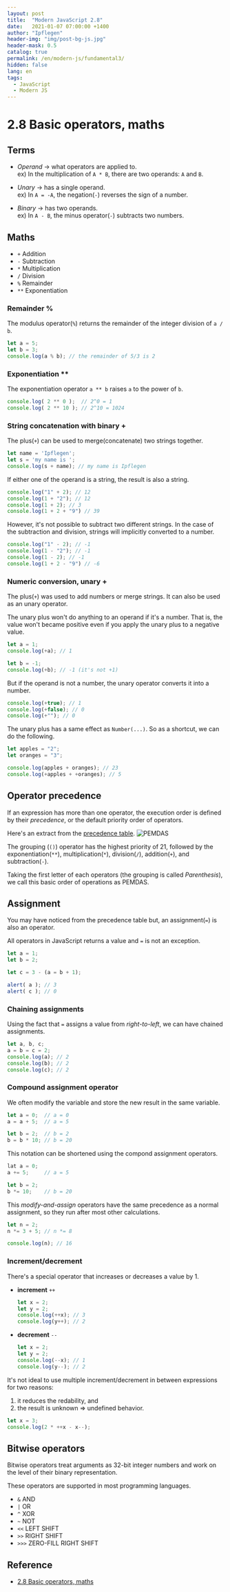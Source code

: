 ```yaml
---
layout: post
title:  "Modern JavaScript 2.8"
date:   2021-01-07 07:00:00 +1400
author: "Ipflegen"
header-img: "img/post-bg-js.jpg"
header-mask: 0.5
catalog: true
permalink: /en/modern-js/fundamental3/
hidden: false
lang: en
tags:
  - JavaScript
  - Modern JS 
---
```


#  2.8 Basic operators, maths

## Terms

- *Operand* → what operators are applied to. <br />
    ex) In the multiplication of `A * B`, there are two operands: `A` and `B`.

- *Unary* → has a single operand. <br />
    ex) In `A = -A`, the negation(`-`) reverses the sign of a number.

- *Binary* → has two operands. <br />
    ex) In `A - B`, the minus operator(`-`) subtracts two numbers.

## Maths

- `+` Addition
- `-` Subtraction
- `*` Multiplication
- `/` Division
- `%` Remainder
- `**` Exponentiation

### Remainder %

The modulus operator(`%`) returns the remainder of the integer division of `a / b`.

```js
let a = 5;
let b = 3;
console.log(a % b); // the remainder of 5/3 is 2
```

### Exponentiation **

The exponentiation operator `a ** b` raises `a` to the power of `b`.

```js
console.log( 2 ** 0 );  // 2^0 = 1
console.log( 2 ** 10 ); // 2^10 = 1024
```

### String concatenation with binary +

The plus(`+`) can be used to merge(concatenate) two strings together.

```js
let name = 'Ipflegen';
let s = 'my name is ';
console.log(s + name); // my name is Ipflegen
```

If either one of the operand is a string, the result is also a string.

```js
console.log("1" + 2); // 12
console.log(1 + "2"); // 12
console.log(1 + 2); // 3
console.log(1 + 2 + "9") // 39
```

However, it's not possible to subtract two different strings.
In the case of the subtraction and division, strings will implicitly converted to a number.

```js
console.log("1" - 2); // -1
console.log(1 - "2"); // -1
console.log(1 - 2); // -1
console.log(1 + 2 - "9") // -6 
```

### Numeric conversion, unary +

The plus(`+`) was used to add numbers or merge strings. It can also be used as an unary operator.

The unary plus won't do anything to an operand if it's a number. 
That is, the value won't became positive even if you apply the unary plus to a negative value.

```js
let a = 1;
console.log(+a); // 1

let b = -1;
console.log(+b); // -1 (it's not +1)
```

But if the operand is not a number, the unary operator converts it into a number.
```js
console.log(+true); // 1
console.log(+false); // 0
console.log(+""); // 0
```

The unary plus has a same effect as `Number(...)`. So as a shortcut, we can do the following.

```js
let apples = "2";
let oranges = "3";

console.log(apples + oranges); // 23 
console.log(+apples + +oranges); // 5
```

## Operator precedence

If an expression has more than one operator, the execution order is defined by their *precedence*, or the default priority order of operators.

Here's an extract from the [precedence table](https://developer.mozilla.org/en-US/docs/Web/JavaScript/Reference/Operators/Operator_Precedence). ![PEMDAS](/img/in-post/modern-js/fundamental3/js-pemdas.png)

The grouping (`()`) operator has the highest priority of 21, followed by the exponentiation(`**`), multiplication(`*`), division(`/`), addition(`+`), and subtraction(`-`).

Taking the first letter of each operators (the grouping is called *Parenthesis*), we call this basic order of operations as PEMDAS.

## Assignment

You may have noticed from the precedence table but, an assignment(`=`) is also an operator.

All operators in JavaScript returns a value and `=` is not an exception.

```js
let a = 1;
let b = 2;

let c = 3 - (a = b + 1);

alert( a ); // 3
alert( c ); // 0
```

### Chaining assignments

Using the fact that `=` assigns a value from *right-to-left*, we can 
have chained assignments.

```js
let a, b, c;
a = b = c = 2;
console.log(a); // 2
console.log(b); // 2
console.log(c); // 2
```

### Compound assignment operator

We often modify the variable and store the new result in the same variable.

```js
let a = 0;  // a = 0
a = a + 5;  // a = 5

let b = 2;  // b = 2
b = b * 10; // b = 20
```

This notation can be shortened using the compond assignment operators.

```js
lat a = 0;
a += 5;     // a = 5

let b = 2;
b *= 10;    // b = 20
```

This *modify-and-assign* operators have the same precedence as a normal assignment, so they run after most other calculations.

```js
let n = 2;
n *= 3 + 5; // n *= 8

console.log(n); // 16
```

### Increment/decrement

There's a special operator that increases or decreases a value by 1.

- **increment** `++`
    ```js
    let x = 2;
    let y = 2;
    console.log(++x); // 3
    console.log(y++); // 2
    ```

- **decrement** `--`
    ```js
    let x = 2;
    let y = 2;
    console.log(--x); // 1
    console.log(y--); // 2
    ```

It's not ideal to use multiple increment/decrement in between expressions for two reasons:
1. it reduces the redability, and
2. the result is unknown => undefined behavior.

```js
let x = 3;
console.log(2 * ++x - x--);
```

## Bitwise operators

Bitwise operators treat arguments as 32-bit integer numbers and work on the level of their binary representation.

These operators are supported in most programming languages.

- `&` AND
- `|` OR
- `^` XOR
- `~` NOT
- `<<` LEFT SHIFT
- `>>` RIGHT SHIFT
- `>>>` ZERO-FILL RIGHT SHIFT

## Reference
- [2.8 Basic operators, maths](https://javascript.info/operators)